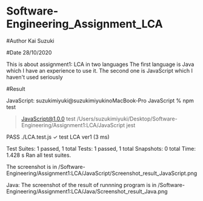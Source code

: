 # Software-Engineering_Assignment_LCA

#Author
Kai Suzuki

#Date
28/10/2020


This is about assignment1: LCA in two languages
The first language is Java which I have an experience to use it.
The second one is JavaScript which I haven't used seriously

#Result


JavaScript:
suzukimiyuki@suzukimiyukinoMacBook-Pro JavaScript % npm test

> JavaScript@1.0.0 test /Users/suzukimiyuki/Desktop/Software-Engineering/Assignment1:LCA/JavaScript
> jest

 PASS  ./LCA.test.js
  ✓ test LCA ver1 (3 ms)

Test Suites: 1 passed, 1 total
Tests:       1 passed, 1 total
Snapshots:   0 total
Time:        1.428 s
Ran all test suites.

The screenshot is in /Software-Engineering/Assignment1:LCA/JavaScript/Screenshot_result_JavaScript.png




Java:
The screenshot of the result of runnning program is in /Software-Engineering/Assignment1:LCA/Java/Screenshot_result_Java.png
